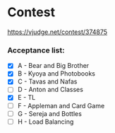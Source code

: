 # Contest 

https://vjudge.net/contest/374875

### Acceptance list:

- [x] A - Bear and Big Brother
- [x] B - Kyoya and Photobooks
- [x] C - Tavas and Nafas
- [ ] D - Anton and Classes
- [x] E - TL
- [ ] F - Appleman and Card Game
- [ ] G - Sereja and Bottles
- [ ] H - Load Balancing